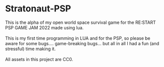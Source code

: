 # Stratonaut-PSP
This is the alpha of my open world space survival game for the RE:START PSP GAME JAM 2022 made using lua.
<br>
<br>
This is my first time programming in LUA and for the PSP, so please be aware for some bugs.... game-breaking bugs... but all in all I had a fun (and stressful) time making it.
<br>
<br>
All assets in this project are CC0.
